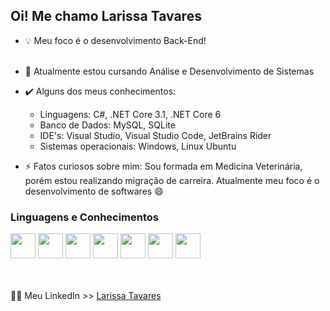 ## Oi! Me chamo Larissa Tavares<br/>

- :bulb:	Meu foco é o desenvolvimento Back-End! <br/><br/>
- :notebook_with_decorative_cover: Atualmente estou cursando Análise e Desenvolvimento de Sistemas<br/>

- :heavy_check_mark:	 Alguns dos meus conhecimentos:
  - Linguagens: C#, .NET Core 3.1, .NET Core 6
  - Banco de Dados: MySQL, SQLite
  - IDE's: Visual Studio, Visual Studio Code, JetBrains Rider
  - Sistemas operacionais: Windows, Linux Ubuntu<br/>

- :zap:	Fatos curiosos sobre mim: Sou formada em Medicina Veterinária, porém estou realizando migração de carreira. Atualmente meu foco é o desenvolvimento de softwares :smile:	


### Linguagens e Conhecimentos
<div>
   <img width=40 height=40 src="https://cdn.jsdelivr.net/gh/devicons/devicon/icons/csharp/csharp-original.svg" />
   <img width=40 height=40 src="https://cdn.jsdelivr.net/gh/devicons/devicon/icons/dotnetcore/dotnetcore-original.svg" />
   <img width=40 height=40 src="https://cdn.jsdelivr.net/gh/devicons/devicon/icons/mysql/mysql-original-wordmark.svg" />
   <img width=40 height=40 src="https://cdn.jsdelivr.net/gh/devicons/devicon/icons/sqlite/sqlite-original.svg" />
   <img width=40 height=40 src="https://cdn.jsdelivr.net/gh/devicons/devicon/icons/ubuntu/ubuntu-plain-wordmark.svg" />
   <img width=40 height=40 src="https://cdn.jsdelivr.net/gh/devicons/devicon/icons/visualstudio/visualstudio-plain.svg" />
   <img width=40 height=40 src="https://cdn.jsdelivr.net/gh/devicons/devicon/icons/jetbrains/jetbrains-original.svg" />
   
   

</div><br/><br/>


:woman_technologist:	Meu LinkedIn >>  [Larissa Tavares](https://www.linkedin.com/in/larissa-tavares-ads/) <img width=12 height=12 src="https://cdn.jsdelivr.net/gh/devicons/devicon/icons/linkedin/linkedin-original.svg" />


<!--
**lrstvrs/lrstvrs** is a ✨ _special_ ✨ repository because its `README.md` (this file) appears on your GitHub profile.

Here are some ideas to get you started:

- 🔭 I’m currently working on ...
- 🌱 I’m currently learning ...
- 👯 I’m looking to collaborate on ...
- 🤔 I’m looking for help with ...
- 💬 Ask me about ...
- 📫 How to reach me: ...
- 😄 Pronouns: ...
- ⚡ Fun fact: ...
-->
